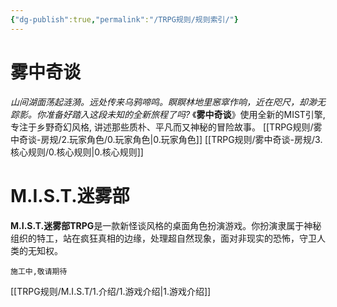 ```yaml
---
{"dg-publish":true,"permalink":"/TRPG规则/规则索引/"}
---
```


# 雾中奇谈
*山间湖面荡起涟漪。远处传来乌鸦啼鸣。瞑瞑林地里窸窣作响，近在咫尺，却渺无踪影。你准备好踏入这段未知的全新旅程了吗?*
《**雾中奇谈**》使用全新的MIST引擎, 专注于乡野奇幻风格, 讲述那些质朴、平凡而又神秘的冒险故事。
[[TRPG规则/雾中奇谈-房规/2.玩家角色/0.玩家角色\|0.玩家角色]]
[[TRPG规则/雾中奇谈-房规/3.核心规则/0.核心规则\|0.核心规则]]
# M.I.S.T.迷雾部
**M.I.S.T.迷雾部TRPG**是一款新怪谈风格的桌面角色扮演游戏。你扮演隶属于神秘组织的特工，站在疯狂真相的边缘，处理超自然现象，面对非现实的恐怖，守卫人类的无知权。
```
施工中,敬请期待
```
[[TRPG规则/M.I.S.T/1.介绍/1.游戏介绍\|1.游戏介绍]]